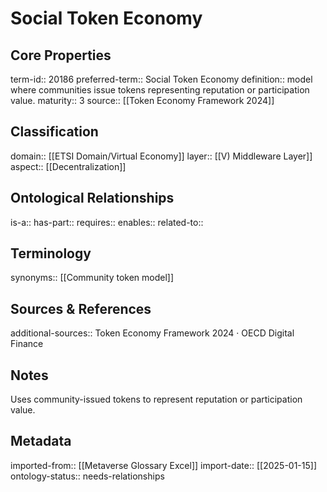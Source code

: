 # Social Token Economy

## Core Properties
term-id:: 20186
preferred-term:: Social Token Economy
definition:: model where communities issue tokens representing reputation or participation value.
maturity:: 3
source:: [[Token Economy Framework 2024]]

## Classification
domain:: [[ETSI Domain/Virtual Economy]]
layer:: [[V) Middleware Layer]]
aspect:: [[Decentralization]]

## Ontological Relationships
is-a:: 
has-part:: 
requires:: 
enables:: 
related-to:: 

## Terminology
synonyms:: [[Community token model]]

## Sources & References
additional-sources:: Token Economy Framework 2024 · OECD Digital Finance

## Notes
Uses community-issued tokens to represent reputation or participation value.

## Metadata
imported-from:: [[Metaverse Glossary Excel]]
import-date:: [[2025-01-15]]
ontology-status:: needs-relationships
